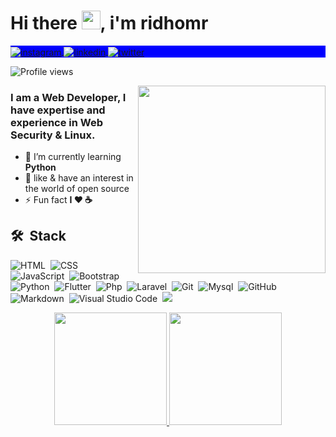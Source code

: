 <h1 align="left">Hi there <img src="https://raw.githubusercontent.com/kaueMarques/kaueMarques/master/hi.gif" width="30px">, i'm ridhomr</h1>
<p align="left" style="background:blue">
  <a href="https://www.instagram.com/ridhomarhaban/?hl=id" target="_blank">
    <img align="center" src="https://img.shields.io/badge/-ridhomarhaban-05122A?style=flat&logo=instagram" alt="instagram"/>
  </a>
  <a href="https://id.linkedin.com/in/ridho-marhaban-b347131a2" target="_blank">
    <img align="center" src="https://img.shields.io/badge/-ridhomarhaban-05122A?style=flat&logo=linkedin" alt="linkedin"/>
  </a>
  <a href="https://twitter.com/RidhoMarhaban7" target="_blank">
    <img align="center" src="https://img.shields.io/badge/-ridhomarhaban-05122A?style=flat&logo=twitter" alt="twitter"/>
  </a>
</p>

<p align="left"> <img src="https://komarev.com/ghpvc/?username=ridhomr&color=blueviolet" alt="Profile views" /> </p>
<img align="right" width="300em" height="300em" src="https://github.com/birobirobiro/birobirobiro/blob/master/animation_500_kv8i962g.gif?raw=true"/>
<h3>I am a Web Developer, I have expertise and experience in Web Security & Linux.</h3>

- 🌱  I’m currently learning **Python**
- 🚀  like & have an interest in the world of open source
- ⚡ Fun fact **I ❤️️ ☕**

## 🛠 &nbsp;Stack
![HTML](https://img.shields.io/badge/-HTML-05122A?style=flat&logo=HTML5)&nbsp;
![CSS](https://img.shields.io/badge/-CSS-05122A?style=flat&logo=CSS3&logoColor=1572B6)&nbsp;
![JavaScript](https://img.shields.io/badge/-JavaScript-05122A?style=flat&logo=javascript)&nbsp;
![Bootstrap](https://img.shields.io/badge/-Bootstrap-05122A?style=flat&logo=bootstrap)&nbsp;
![Python](https://img.shields.io/badge/-Python-05122A?style=flat&logo=python)&nbsp;
![Flutter](https://img.shields.io/badge/-Flutter-05122A?style=flat&logo=flutter)&nbsp;
![Php](https://img.shields.io/badge/-Php-05122A?style=flat&logo=php)&nbsp;
![Laravel](https://img.shields.io/badge/-Laravel-05122A?style=flat&logo=laravel)&nbsp;
![Git](https://img.shields.io/badge/-Git-05122A?style=flat&logo=git)&nbsp;
![Mysql](https://img.shields.io/badge/-Mysql-05122A?style=flat&logo=mysql)&nbsp;
![GitHub](https://img.shields.io/badge/-GitHub-05122A?style=flat&logo=github)&nbsp;
![Markdown](https://img.shields.io/badge/-Markdown-05122A?style=flat&logo=markdown)&nbsp;
![Visual Studio Code](https://img.shields.io/badge/-Visual%20Studio%20Code-05122A?style=flat&logo=visual-studio-code&logoColor=007ACC)&nbsp;
<a href="https://www.youtube.com/watch?v=dQw4w9WgXcQ"><img src="https://user-images.githubusercontent.com/73097560/115834477-dbab4500-a447-11eb-908a-139a6edaec5c.gif"></a>

<p align="center">
<a href="https://github.com/RedBlood639">
  <img height="180em" src="https://github-readme-stats-eight-theta.vercel.app/api?username=ridhomr&show_icons=true&theme=algolia&include_all_commits=true&count_private=true"/>
  <img height="180em" src="https://github-readme-stats-eight-theta.vercel.app/api/top-langs/?username=ridhomr&layout=compact&langs_count=8&theme=algolia"/>
</a>
</p>

